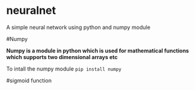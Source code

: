 # neuralnet


A simple neural network using python and numpy module 

#Numpy 

<b>Numpy is a module in python which is used for mathematical functions which supports two dimensional arrays etc</b>
<p>To intall the numpy module <code>pip install numpy</code></p>


#sigmoid function


